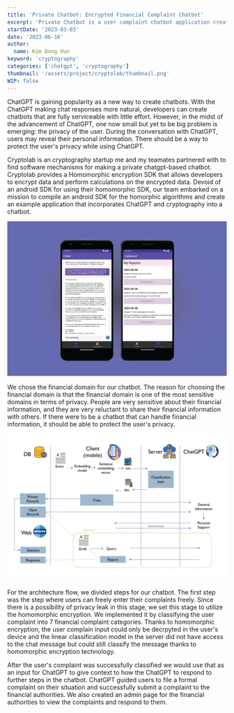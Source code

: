 ```yaml
---
title: 'Private Chatbot: Encrypted Financial Complaint Chatbot'
excerpt: 'Private Chatbot is a user complaint chatbot application created with two technologies: Homomorphic Encryption and ChatGPT. Cryptolab, a startup that creates cryptographic solutions, provided us with SDKs to use Homomorphic encryption technology allowing us to encrypt chat messages.'
startDate: '2023-03-03'
date: '2023-06-16'
author:
  name: Kim Dong Hun
keyword: 'cryptography'
categories: ['chatgpt', 'cryptography']
thumbnail: '/assets/project/cryptolab/thumbnail.png'
WIP: false
---
```


ChatGPT is gaining popularity as a new way to create chatbots. With the ChatGPT making chat responses more natural, developers can create chatbots that are fully serviceable with little effort. However, in the midst of the advancement of ChatGPT, one now small but yet to be big problem is emerging: the privacy of the user. During the conversation with ChatGPT, users may reveal their personal information. There should be a way to protect the user's privacy while using ChatGPT.

Cryptolab is an cryptography startup me and my teamates partnered with to find software mechanisms for making a private chatgpt-based chatbot. Cryptolab provides a Homomorphic encryption SDK that allows developers to encrypt data and perform calculations on the encrypted data. Devoid of an android SDK for using their homomorphic SDK, our team embarked on a mission to compile an android SDK for the homorphic algorithms and create an example application that incorporates ChatGPT and cryptography into a chatbot.

![Demo](/assets/project/cryptolab/thumbnail.png)

We chose the financial domain for our chatbot. The reason for choosing the financial domain is that the financial domain is one of the most sensitive domains in terms of privacy. People are very sensitive about their financial information, and they are very reluctant to share their financial information with others. If there were to be a chatbot that can handle financial information, it should be able to protect the user's privacy.

![Service Architecture](/assets/project/cryptolab/architecture.png)

For the architecture flow, we divided steps for our chatbot. The first step was the step where users can freely enter their complaints freely. Since there is a possibility of privacy leak in this stage, we set this stage to utilize the homomorphic encryption. We implemented it by classifying the user complaint into 7 financial complaint categories. Thanks to homomorphic encryption, the user complain input could only be decrpyted in the user's device and the linear classification model in the server did not have access to the chat message but could still classify the message thanks to homomorphic encryption technology.

After the user's complaint was successfully classified we would use that as an input for ChatGPT to give context to how the ChatGPT to respond to further steps in the chatbot. ChatGPT guided users to file a formal complaint on their situation and successfully submit a complaint to the financial authorities. We also created an admin page for the financial authorities to view the complaints and respond to them.
